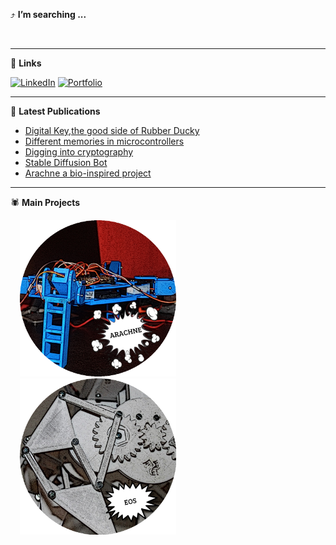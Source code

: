 :arrow_heading_up: **I’m searching ...**

<br>
<p align="center"><a href="https://github.com/aleph8">
</a></p>

*** 

:link: **Links**

[![LinkedIn](https://img.shields.io/badge/-LinkedIn-black?style=for-the-badge&logo=linkedin&logoColor=white)](https://www.linkedin.com/in/alegpwk/?locale=en_US "Linkedin")
[![Portfolio](https://img.shields.io/badge/-Portfolio-black?style=for-the-badge&logo=gnometerminal&logoColor=white)](https://www.alejandrogp.com/ "alejandrogp.com")

***

:pencil: **Latest Publications**

<!-- PUBLICATIONS-LIST:START -->

- [Digital Key,the good side of Rubber Ducky](https://www.alejandrogp.com/electronics/digital-keythe-good-side-of-rubber-ducky)
- [Different memories in microcontrollers](https://www.alejandrogp.com/electronics/different-memories-in-microcontrollers)
- [Digging into cryptography](https://www.alejandrogp.com/software/digging-into-cryptography)
- [Stable Diffusion Bot](https://www.alejandrogp.com/software/stable-diffusion-bot)
- [Arachne a bio-inspired project](https://www.alejandrogp.com/laboratory/arachne)

<!-- PUBLICATIONS-LIST:END -->

***
:spider: **Main Projects**

<div>
<a href="https://www.alejandrogp.com/laboratory/arachne"><img hspace="15" width="250" height="250" src="https://github.com/aleph8/aleph8/blob/main/logos/arachnelogo.png?raw=true"></a>
<a href="https://www.alejandrogp.com/laboratory/eos"><img hspace="15" width="250" height="250" src="https://github.com/aleph8/aleph8/blob/main/logos/eoslogo.png?raw=true"></a>
</div>
